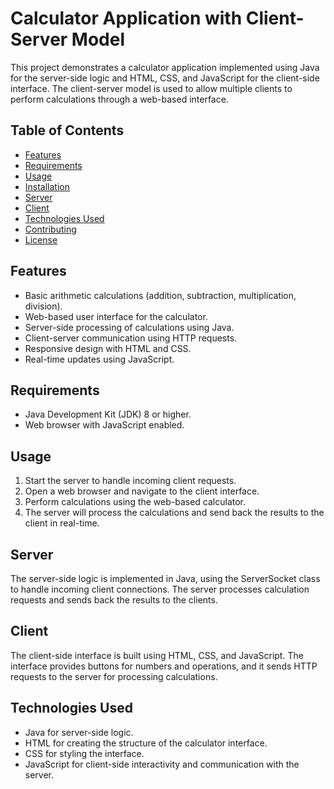 # Calculator Application with Client-Server Model

This project demonstrates a calculator application implemented using Java for the server-side logic and HTML, CSS, and JavaScript for the client-side interface. The client-server model is used to allow multiple clients to perform calculations through a web-based interface.

## Table of Contents

- [Features](#features)
- [Requirements](#requirements)
- [Usage](#usage)
- [Installation](#installation)
- [Server](#server)
- [Client](#client)
- [Technologies Used](#technologies-used)
- [Contributing](#contributing)
- [License](#license)

## Features

- Basic arithmetic calculations (addition, subtraction, multiplication, division).
- Web-based user interface for the calculator.
- Server-side processing of calculations using Java.
- Client-server communication using HTTP requests.
- Responsive design with HTML and CSS.
- Real-time updates using JavaScript.

## Requirements

- Java Development Kit (JDK) 8 or higher.
- Web browser with JavaScript enabled.

## Usage

1. Start the server to handle incoming client requests.
2. Open a web browser and navigate to the client interface.
3. Perform calculations using the web-based calculator.
4. The server will process the calculations and send back the results to the client in real-time.


## Server
The server-side logic is implemented in Java, using the ServerSocket class to handle incoming client connections. The server processes calculation requests and sends back the results to the clients.

## Client
The client-side interface is built using HTML, CSS, and JavaScript. The interface provides buttons for numbers and operations, and it sends HTTP requests to the server for processing calculations.

## Technologies Used
- Java for server-side logic.
- HTML for creating the structure of the calculator interface.
- CSS for styling the interface.
- JavaScript for client-side interactivity and communication with the server.
